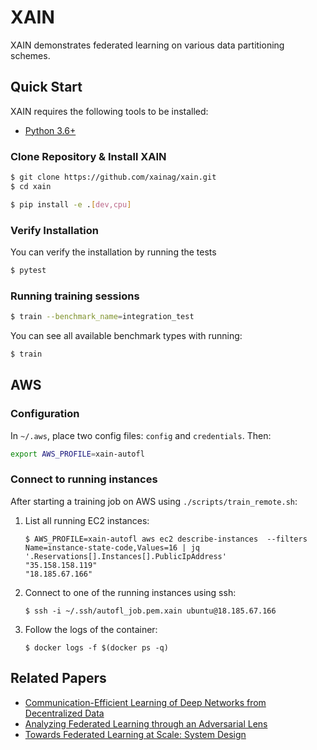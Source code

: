 # XAIN

XAIN demonstrates federated learning on various data partitioning schemes.

## Quick Start

XAIN requires the following tools to be installed:

- [Python 3.6+](https://python.org/)

### Clone Repository & Install XAIN

```bash
$ git clone https://github.com/xainag/xain.git
$ cd xain

$ pip install -e .[dev,cpu]
```

### Verify Installation

You can verify the installation by running the tests

```bash
$ pytest
```

### Running training sessions

```bash
$ train --benchmark_name=integration_test
```

You can see all available benchmark types with running:
```bash
$ train
```


## AWS

### Configuration

In `~/.aws`, place two config files: `config` and `credentials`. Then:

```bash
export AWS_PROFILE=xain-autofl
```

### Connect to running instances

After starting a training job on AWS using `./scripts/train_remote.sh`:

1. List all running EC2 instances:
   ```shell
   $ AWS_PROFILE=xain-autofl aws ec2 describe-instances  --filters Name=instance-state-code,Values=16 | jq '.Reservations[].Instances[].PublicIpAddress'
   "35.158.158.119"
   "18.185.67.166"
   ```
2. Connect to one of the running instances using ssh:

   ```shell
   $ ssh -i ~/.ssh/autofl_job.pem.xain ubuntu@18.185.67.166
   ```

3. Follow the logs of the container:
   ```shell
   $ docker logs -f $(docker ps -q)
   ```

## Related Papers

- [Communication-Efficient Learning of Deep Networks from Decentralized Data](https://arxiv.org/abs/1602.05629)
- [Analyzing Federated Learning through an Adversarial Lens](https://arxiv.org/abs/1811.12470)
- [Towards Federated Learning at Scale: System Design](https://arxiv.org/abs/1902.01046)

